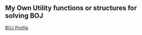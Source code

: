 ## My Own Utility functions or structures for solving BOJ

[BOJ Profile](https://solved.ac/profile/june0501/)
